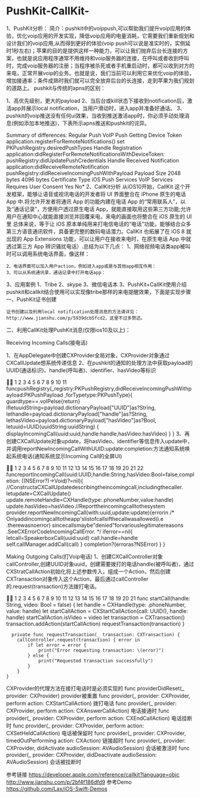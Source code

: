 # PushKit-CallKit-

1、PushKit分析：
    简介：pushkit中的voippush,可以帮助我们提升voip应用的体验，优化voip应用的开发实现，降低voip应用的电量消耗，它需要我们重新规划和设计我们的voip应用,从而得到更好的体验(voip push可以说是准实时的，实侧延时1秒左右)；苹果的目的是提供这样一种能力，可以让我们抛弃后台长连接的方案，也就是说应用程序通常不用维持和voip服务器的连接，在呼叫或者收到呼叫时，完成voip服务器的注册；当程序被杀死或者手机重启动时，都可以收到对方的来电，正常开展voip的业务。也就是说，我们当前可以利用它来优化voip的体验，增加接通率；条件成熟时我们就可以完全放弃后台的长连接，走到苹果为我们规划的道路上。
pushkit与传统的apns的区别：

1、高优先级别，更大的payload
2、当后台或kill状态下接收到notification后，激活app并展示local notification，当用户滑动时，进入app并准备好通话。
3、pushkit的voip推送没有任何ui效果，当收到推送激活app时，你必须手动处理消息(例如添加本地推送)，下表所示apns推送和pushkit的诧异。

Summary of differences:
 	Regular Push	VoIP Push
Getting Device Token	application.registerForRemoteNotifications()	set PKPushRegistry.desiredPushTypes
Handle Registration	application:didRegisterForRemoteNotificationsWithDeviceToken:	pushRegistry:didUpdatePushCredentials
Handle Received Notification	application:didReceiveRemoteNotification	pushRegistry:didReceiveIncomingPushWithPayload
Payload Size	2048 bytes	4096 bytes
Certificate Type	iOS Push Services	VoIP Services
Requires User Consent	Yes	No*
2、CallKit分析
    从iOS10开始，CallKit 这个开发框架，能够让语音或视讯电话的开发者将 UI 界面整合在 iPhone 原生的电话 App 中.将允许开发者将通讯 App 的功能内建在电话 App 的“常用联系人”，以及“通话记录”，方便用户透过原生电话 App，就能直接取用这些第三方功能;允许用户在通知中心就能直接浏览并回覆来电，来电的画面也将整合在 iOS 原生的 UI 里
    总体来说，等于让 iOS 原本单纯用来打电信电话的“电话”功能，能够结合众多第三方语音通讯软件，具备更完整的数码电话潜力。CallKit 也拓展了在 iOS 8 就出现的 App Extensions 功能，可以让用户在接收来电时，在原生电话 App 中就透过第三方 App 辨识骚扰电话）.总结为以下几点：
    1、网络视频电话类app被叫时可以调用系统电话界面，像这样：

    2、电话界面可以加入用户action，例如进入app或是与其他app相互作用：
    3、可以从系统通讯录，通话记录中打开电话app：
    
    

3、应用案例
1、Tribe
2、skype
3、微信电话本
3、PushKit+CallKit使用介绍
pushkit和callkit结合使用可以实现像tribe那样的来电提醒效果，下面是实现步骤
一、PushKit证书创建

    证书创建以及利用local notification处理消息的方法请详见：http://www.jianshu.com/p/5939dcb5fcd2，这里不过多赘述。
二、利用CallKit处理PushKit消息(仅限ios10及以上)：

Receiving Incoming Calls(接电话)

1、在AppDelegate中创建CXProvider全局对象，CXProvider对象通过CXCallUpdate想系统传递信息
2、在pushkit的通知的处理方法中获取payload的UUID(通话标识)、handle(呼叫者)、identifier、hasVideo等标识


1
2
3
4
5
6
7
8
9
10
11
funcpushRegistry(_registry:PKPushRegistry,didReceiveIncomingPushWithpayload:PKPushPayload
    ,forTypetype:PKPushType){
guardtype==.voIPelse{return}
ifletuuidString=payload.dictionaryPayload["UUID"]as?String,
lethandle=payload.dictionaryPayload["handle"]as?String,
lethasVideo=payload.dictionaryPayload["hasVideo"]as?Bool,
letuuid=UUID(uuidString:uuidString)
{
displayIncomingCall(uuid:uuid,handle:handle,hasVideo:hasVideo)
}
}
3、再创建CXCallUpdate对象update，将hasVideo、identifier等信息传入update中，并调用reportNewIncomingCallWithUUID:update:completion:方法通知系统唤起系统电话(通知系统显示Incoming Call的全屏UI)


1
2
3
4
5
6
7
8
9
10
11
12
13
14
15
16
17
18
19
20
21
22
funcreportIncomingCall(uuid:UUID,handle:String,hasVideo:Bool=false,completion:
    ((NSError?)->Void)?=nil){
//ConstructaCXCallUpdatedescribingtheincomingcall,includingthecaller.
letupdate=CXCallUpdate()
update.remoteHandle=CXHandle(type:.phoneNumber,value:handle)
update.hasVideo=hasVideo
//Reporttheincomingcalltothesystem
provider.reportNewIncomingCall(with:uuid,update:update){errorin
/*
Onlyaddincomingcalltotheapp'slistofcallsifthecallwasallowed(i.e
    .therewasnoerror)
sincecallsmaybe"denied"forvariouslegitimatereasons
    .SeeCXErrorCodeIncomingCallError.
*/
iferror==nil{
letcall=SpeakerboxCall(uuid:uuid)
call.handle=handle
self.callManager.addCall(call)
}
completion?(erroras?NSError)
}
}
   
Making Outgoing Calls(打Voip电话)
1、创建CXCallController对象callController,创建UUID对象uuid，创建需要拨打的电话handle(被呼叫者)，通过CXStratCallAction初始化将上述参数传入，组成一个Action，然后创建CXTransaction对象传入这个Action，最后通过callController的.request(transaction)方法拨打电话。


1
2
3
4
5
6
7
8
9
10
11
12
13
14
15
16
17
18
19
20
21
  func startCall(handle: String, video: Bool = false) {
    let handle = CXHandle(type: .phoneNumber, value: handle)
    let startCallAction = CXStartCallAction(call: UUID(), handle: handle)
    startCallAction.isVideo = video
    let transaction = CXTransaction()
    transaction.addAction(startCallAction)
    requestTransaction(transaction)
  }
  
      private func requestTransaction(_ transaction: CXTransaction) {
        callController.request(transaction) { error in
            if let error = error {
                print("Error requesting transaction: \(error)")
            } else {
                print("Requested transaction successfully")
            }
        }
    }

CXProvider的代理方法在接打电话时是必须实现的
func providerDidReset(_ provider: CXProvider)   provider被重置
func provider(_ provider: CXProvider, perform action: CXStartCallAction)  拨打电话
func provider(_ provider: CXProvider, perform action: CXAnswerCallAction) 电话接通时
func provider(_ provider: CXProvider, perform action: CXEndCallAction) 电话挂断时
func provider(_ provider: CXProvider, perform action: CXSetHeldCallAction)   电话被保留时
func provider(_ provider: CXProvider, timedOutPerforming action: CXAction) 链接超时
func provider(_ provider: CXProvider, didActivate audioSession: AVAudioSession)  会话被激活时
func provider(_ provider: CXProvider, didDeactivate audioSession: AVAudioSession) 会话被挂断时
 
参考链接
https://developer.apple.com/reference/callkit?language=objc
http://www.jianshu.com/p/2bf4f186dfd9
参考Demo
https://github.com/Lax/iOS-Swift-Demos
